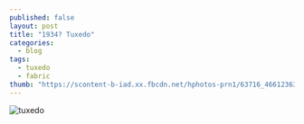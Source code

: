 ```yaml
---
published: false
layout: post
title: "1934? Tuxedo"
categories: 
  - blog
tags: 
  - tuxedo
  - fabric
thumb: "https://scontent-b-iad.xx.fbcdn.net/hphotos-prn1/63716_4661236322059_174208015_n.jpg"
---
```


![tuxedo](https://scontent-b-iad.xx.fbcdn.net/hphotos-prn1/39240_1494819323613_4437195_n.jpg "Aside from the dust spots on the camera, not too shabby. (ignoring the modern shirt and tie")
